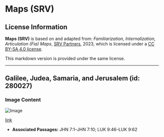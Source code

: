 # Maps (SRV)

## License Information

**Maps (SRV)** is based on and adapted from: _Familiarization, Internalization, Articulation (Fia) Maps_, [SRV Partners](https://srvpartners.org/home/), 2023, which is licensed under a [CC BY-SA 4.0 license](https://creativecommons.org/licenses/by-sa/4.0/legalcode.en).

This markdown version is provided under the same license.



--------------------------------

## Galilee, Judea, Samaria, and Jerusalem (id: 280027)

### Image Content

![Image](https://cdn.aquifer.bible/aquifer-content/resources/FIAMaps/galilee-judea-samaria-and-jerusalem.jpg)

[link](https://cdn.aquifer.bible/aquifer-content/resources/FIAMaps/galilee-judea-samaria-and-jerusalem.jpg)

* **Associated Passages:** JHN 7:1–JHN 7:10; LUK 9:46–LUK 9:62

